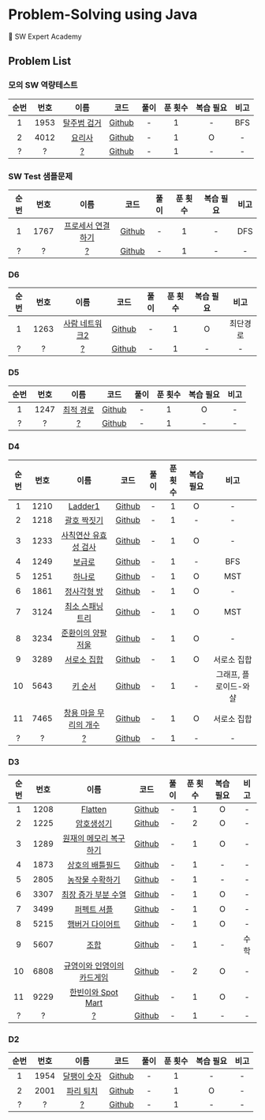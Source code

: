 # Problem-Solving using Java

📝 SW Expert Academy

## Problem List

### 모의 SW 역량테스트

| 순번 | 번호 |                                                     이름                                                     |                                                                              코드                                                                               | 풀이 | 푼 횟수 | 복습 필요 | 비고 |
| :--: | :--: | :----------------------------------------------------------------------------------------------------------: | :-------------------------------------------------------------------------------------------------------------------------------------------------------------: | :--: | :-----: | :-------: | :--: |
|  1   | 1953 | [탈주범 검거](https://swexpertacademy.com/main/code/problem/problemDetail.do?contestProbId=AV5PpLlKAQ4DFAUq) | [Github](https://github.com/0xe82de/Problem-Solving/blob/master/Java/swea/%EB%AA%A8%EC%9D%98_SW_%EC%97%AD%EB%9F%89%ED%85%8C%EC%8A%A4%ED%8A%B8/SWEA_1953_1.java) |  -   |    1    |     -     | BFS  |
|  2   | 4012 |   [요리사](https://swexpertacademy.com/main/code/problem/problemDetail.do?contestProbId=AWIeUtVakTMDFAVH)    | [Github](https://github.com/0xe82de/Problem-Solving/blob/master/Java/swea/%EB%AA%A8%EC%9D%98_SW_%EC%97%AD%EB%9F%89%ED%85%8C%EC%8A%A4%ED%8A%B8/SWEA_4012_1.java) |  -   |    1    |     O     |  -   |
|  ?   |  ?   |                                                    [?](?)                                                    |                                                                           [Github]()                                                                            |  -   |    1    |     -     |  -   |

### SW Test 샘플문제

| 순번 | 번호 |                                                        이름                                                        |                                                                   코드                                                                   | 풀이 | 푼 횟수 | 복습 필요 | 비고 |
| :--: | :--: | :----------------------------------------------------------------------------------------------------------------: | :--------------------------------------------------------------------------------------------------------------------------------------: | :--: | :-----: | :-------: | :--: |
|  1   | 1767 | [프로세서 연결하기](https://swexpertacademy.com/main/code/problem/problemDetail.do?contestProbId=AV4suNtaXFEDFAUf) | [Github](https://github.com/0xe82de/Problem-Solving/blob/master/Java/swea/SW_Test_%EC%83%98%ED%94%8C%EB%AC%B8%EC%A0%9C/SWEA_1767_1.java) |  -   |    1    |     -     | DFS  |
|  ?   |  ?   |                                                       [?](?)                                                       |                                                                [Github]()                                                                |  -   |    1    |     -     |  -   |

### D6

| 순번 | 번호 |                                                      이름                                                       |                                              코드                                              | 풀이 | 푼 횟수 | 복습 필요 |   비고   |
| :--: | :--: | :-------------------------------------------------------------------------------------------------------------: | :--------------------------------------------------------------------------------------------: | :--: | :-----: | :-------: | :------: |
|  1   | 1263 | [사람 네트워크2](https://swexpertacademy.com/main/code/problem/problemDetail.do?contestProbId=AV18P2B6Iu8CFAZN) | [Github](https://github.com/0xe82de/Problem-Solving/blob/master/Java/swea/d6/SWEA_1263_1.java) |  -   |    1    |     O     | 최단경로 |
|  ?   |  ?   |                                                     [?](?)                                                      |                                           [Github]()                                           |  -   |    1    |     -     |    -     |

### D5

| 순번 | 번호 |                                                    이름                                                    |                                              코드                                              | 풀이 | 푼 횟수 | 복습 필요 | 비고 |
| :--: | :--: | :--------------------------------------------------------------------------------------------------------: | :--------------------------------------------------------------------------------------------: | :--: | :-----: | :-------: | :--: |
|  1   | 1247 | [최적 경로](https://swexpertacademy.com/main/code/problem/problemDetail.do?contestProbId=AV15OZ4qAPICFAYD) | [Github](https://github.com/0xe82de/Problem-Solving/blob/master/Java/swea/d5/SWEA_1247_1.java) |  -   |    1    |     O     |  -   |
|  ?   |  ?   |                                                   [?](?)                                                   |                                           [Github]()                                           |  -   |    1    |     -     |  -   |

### D4

| 순번 | 번호 |                                                          이름                                                          |                                              코드                                              | 풀이 | 푼 횟수 | 복습 필요 |         비고          |
| :--: | :--: | :--------------------------------------------------------------------------------------------------------------------: | :--------------------------------------------------------------------------------------------: | :--: | :-----: | :-------: | :-------------------: |
|  1   | 1210 |        [Ladder1](https://swexpertacademy.com/main/code/problem/problemDetail.do?contestProbId=AV14ABYKADACFAYh)        | [Github](https://github.com/0xe82de/Problem-Solving/blob/master/Java/swea/d4/SWEA_1210_1.java) |  -   |    1    |     O     |           -           |
|  2   | 1218 |      [괄호 짝짓기](https://swexpertacademy.com/main/code/problem/problemDetail.do?contestProbId=AV14eWb6AAkCFAYD)      | [Github](https://github.com/0xe82de/Problem-Solving/blob/master/Java/swea/d4/SWEA_1218_1.java) |  -   |    1    |     -     |           -           |
|  3   | 1233 | [사칙연산 유효성 검사](https://swexpertacademy.com/main/code/problem/problemDetail.do?contestProbId=AV141176AIwCFAYD)  | [Github](https://github.com/0xe82de/Problem-Solving/blob/master/Java/swea/d4/SWEA_1233_1.java) |  -   |    1    |     O     |           -           |
|  4   | 1249 |        [보급로](https://swexpertacademy.com/main/code/problem/problemDetail.do?contestProbId=AV15QRX6APsCFAYD)         | [Github](https://github.com/0xe82de/Problem-Solving/blob/master/Java/swea/d4/SWEA_1249_1.java) |  -   |    1    |     -     |          BFS          |
|  5   | 1251 |        [하나로](https://swexpertacademy.com/main/code/problem/problemDetail.do?contestProbId=AV15StKqAQkCFAYD)         | [Github](https://github.com/0xe82de/Problem-Solving/blob/master/Java/swea/d4/SWEA_1251_1.java) |  -   |    1    |     O     |          MST          |
|  6   | 1861 |      [정사각형 방](https://swexpertacademy.com/main/code/problem/problemDetail.do?contestProbId=AV5LtJYKDzsDFAXc)      | [Github](https://github.com/0xe82de/Problem-Solving/blob/master/Java/swea/d4/SWEA_1861_1.java) |  -   |    1    |     O     |           -           |
|  7   | 3124 |   [최소 스패닝 트리](https://swexpertacademy.com/main/code/problem/problemDetail.do?contestProbId=AV_mSnmKUckDFAWb)    | [Github](https://github.com/0xe82de/Problem-Solving/blob/master/Java/swea/d4/SWEA_3124_1.java) |  -   |    1    |     O     |          MST          |
|  8   | 3234 |   [준환이의 양팔저울](https://swexpertacademy.com/main/code/problem/problemDetail.do?contestProbId=AWAe7XSKfUUDFAUw)   | [Github](https://github.com/0xe82de/Problem-Solving/blob/master/Java/swea/d4/SWEA_3234_1.java) |  -   |    1    |     O     |           -           |
|  9   | 3289 |      [서로소 집합](https://swexpertacademy.com/main/code/problem/problemDetail.do?contestProbId=AWBJKA6qr2oDFAWr)      | [Github](https://github.com/0xe82de/Problem-Solving/blob/master/Java/swea/d4/SWEA_3289_1.java) |  -   |    1    |     O     |      서로소 집합      |
|  10  | 5643 |        [키 순서](https://swexpertacademy.com/main/code/problem/problemDetail.do?contestProbId=AWXQsLWKd5cDFAUo)        | [Github](https://github.com/0xe82de/Problem-Solving/blob/master/Java/swea/d4/SWEA_3289_1.java) |  -   |    1    |     -     | 그래프, 플로이드-와샬 |
|  11  | 7465 | [창용 마을 무리의 개수](https://swexpertacademy.com/main/code/problem/problemDetail.do?contestProbId=AWngfZVa9XwDFAQU) | [Github](https://github.com/0xe82de/Problem-Solving/blob/master/Java/swea/d4/SWEA_7465_1.java) |  -   |    1    |     O     |      서로소 집합      |
|  ?   |  ?   |                                                         [?](?)                                                         |                                           [Github]()                                           |  -   |    1    |     -     |           -           |

### D3

| 순번 | 번호 |                                                            이름                                                             |                                              코드                                              | 풀이 | 푼 횟수 | 복습 필요 | 비고 |
| :--: | :--: | :-------------------------------------------------------------------------------------------------------------------------: | :--------------------------------------------------------------------------------------------: | :--: | :-----: | :-------: | :--: |
|  1   | 1208 |          [Flatten](https://swexpertacademy.com/main/code/problem/problemDetail.do?contestProbId=AV139KOaABgCFAYh)           | [Github](https://github.com/0xe82de/Problem-Solving/blob/master/Java/swea/d3/SWEA_1208_1.java) |  -   |    1    |     O     |  -   |
|  2   | 1225 |         [암호생성기](https://swexpertacademy.com/main/code/problem/problemDetail.do?contestProbId=AV14uWl6AF0CFAYD)         | [Github](https://github.com/0xe82de/Problem-Solving/blob/master/Java/swea/d3/SWEA_1225_2.java) |  -   |    2    |     O     |  -   |
|  3   | 1289 |   [원재의 메모리 복구하기](https://swexpertacademy.com/main/code/problem/problemDetail.do?contestProbId=AV19AcoKI9sCFAZN)   | [Github](https://github.com/0xe82de/Problem-Solving/blob/master/Java/swea/d3/SWEA_1289_1.java) |  -   |    1    |     O     |  -   |
|  4   | 1873 |      [상호의 배틀필드](https://swexpertacademy.com/main/code/problem/problemDetail.do?contestProbId=AV5LyE7KD2ADFAXc)       | [Github](https://github.com/0xe82de/Problem-Solving/blob/master/Java/swea/d3/SWEA_1873_1.java) |  -   |    1    |     -     |  -   |
|  5   | 2805 |      [농작물 수확하기](https://swexpertacademy.com/main/code/problem/problemDetail.do?contestProbId=AV7GLXqKAWYDFAXB)       | [Github](https://github.com/0xe82de/Problem-Solving/blob/master/Java/swea/d3/SWEA_2805_1.java) |  -   |    1    |     -     |  -   |
|  6   | 3307 |    [최장 증가 부분 수열](https://swexpertacademy.com/main/code/problem/problemDetail.do?contestProbId=AWBOKg-a6l0DFAWr)     | [Github](https://github.com/0xe82de/Problem-Solving/blob/master/Java/swea/d3/SWEA_3307_1.java) |  -   |    1    |     O     |  -   |
|  7   | 3499 |        [퍼펙트 셔플](https://swexpertacademy.com/main/code/problem/problemDetail.do?contestProbId=AWGsRbk6AQIDFAVW)         | [Github](https://github.com/0xe82de/Problem-Solving/blob/master/Java/swea/d3/SWEA_3499_1.java) |  -   |    1    |     O     |  -   |
|  8   | 5215 |      [햄버거 다이어트](https://swexpertacademy.com/main/code/problem/problemDetail.do?contestProbId=AWT-lPB6dHUDFAVT)       | [Github](https://github.com/0xe82de/Problem-Solving/blob/master/Java/swea/d3/SWEA_5215_1.java) |  -   |    1    |     O     |  -   |
|  9   | 5607 |            [조합](https://swexpertacademy.com/main/code/problem/problemDetail.do?contestProbId=AWXGKdbqczEDFAUo)            | [Github](https://github.com/0xe82de/Problem-Solving/blob/master/Java/swea/d3/SWEA_5607_1.java) |  -   |    1    |     -     | 수학 |
|  10  | 6808 | [규영이와 인영이의 카드게임](https://swexpertacademy.com/main/code/problem/problemDetail.do?contestProbId=AWgv9va6HnkDFAW0) | [Github](https://github.com/0xe82de/Problem-Solving/blob/master/Java/swea/d3/SWEA_6808_2.java) |  -   |    2    |     O     |  -   |
|  11  | 9229 |     [한빈이와 Spot Mart](https://swexpertacademy.com/main/code/problem/problemDetail.do?contestProbId=AW8Wj7cqbY0DFAXN)     | [Github](https://github.com/0xe82de/Problem-Solving/blob/master/Java/swea/d3/SWEA_9229_1.java) |  -   |    1    |     O     |  -   |
|  ?   |  ?   |                                                           [?](?)                                                            |                                           [Github]()                                           |  -   |    1    |     -     |  -   |

### D2

| 순번 | 번호 |                                                     이름                                                     |                                              코드                                              | 풀이 | 푼 횟수 | 복습 필요 | 비고 |
| :--: | :--: | :----------------------------------------------------------------------------------------------------------: | :--------------------------------------------------------------------------------------------: | :--: | :-----: | :-------: | :--: |
|  1   | 1954 | [달팽이 숫자](https://swexpertacademy.com/main/code/problem/problemDetail.do?contestProbId=AV5PobmqAPoDFAUq) | [Github](https://github.com/0xe82de/Problem-Solving/blob/master/Java/swea/d2/SWEA_1954_1.java) |  -   |    1    |     -     |  -   |
|  2   | 2001 |  [파리 퇴치](https://swexpertacademy.com/main/code/problem/problemDetail.do?contestProbId=AV5PzOCKAigDFAUq)  | [Github](https://github.com/0xe82de/Problem-Solving/blob/master/Java/swea/d2/SWEA_2001_1.java) |  -   |    1    |     O     |  -   |
|  ?   |  ?   |                                                    [?](?)                                                    |                                           [Github]()                                           |  -   |    1    |     -     |  -   |
